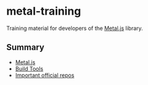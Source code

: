 # metal-training

Training material for developers of the
[Metal.js](https://github.com/metal/metal.js) library.

## Summary

* [Metal.js](docs/Metal.js.md)
* [Build Tools](docs/build-tools.md)
* [Important official repos](docs/important-repos.md)
